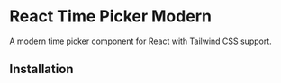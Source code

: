 # React Time Picker Modern

A modern time picker component for React with Tailwind CSS support.

## Installation 